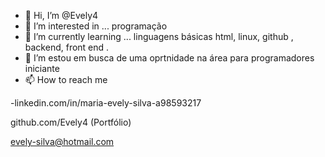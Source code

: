 - 👋 Hi, I’m @Evely4
- 👀 I’m interested in ... programação 
- 🌱 I’m currently learning ... linguagens básicas html, linux, github , backend, front end .
- 💞️ I’m  estou em busca de uma oprtnidade na  área para programadores iniciante
- 📫 How to reach me 

-linkedin.com/in/maria-evely-silva-a98593217

github.com/Evely4 (Portfólio)

evely-silva@hotmail.com



<!---
Evely4/Evely4 is a ✨ special ✨ repository because its `README.md` (this file) appears on your GitHub profile.
You can click the Preview link to take a look at your changes.
--->
